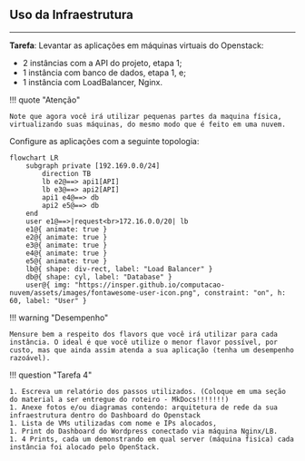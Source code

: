 
## Uso da Infraestrutura
---

**Tarefa**: Levantar as aplicações em máquinas virtuais do Openstack:

* 2 instâncias com a API do projeto, etapa 1;
* 1 instância com banco de dados, etapa 1, e;
* 1 instância com LoadBalancer, Nginx.

!!! quote "Atenção"

    Note que agora você irá utilizar pequenas partes da maquina física, virtualizando suas máquinas, do mesmo modo que é feito em uma nuvem.

Configure as aplicações com a seguinte topologia:

<!-- ![Imagem-Topologia](../assets/images/rot3FIM-darkmode.png){width=600} -->

``` mermaid
flowchart LR
    subgraph private [192.169.0.0/24]
        direction TB
        lb e2@==> api1[API]
        lb e3@==> api2[API]
        api1 e4@==> db
        api2 e5@==> db
    end
    user e1@==>|request<br>172.16.0.0/20| lb
    e1@{ animate: true }
    e2@{ animate: true }
    e3@{ animate: true }
    e4@{ animate: true }
    e5@{ animate: true }
    lb@{ shape: div-rect, label: "Load Balancer" }
    db@{ shape: cyl, label: "Database" }
    user@{ img: "https://insper.github.io/computacao-nuvem/assets/images/fontawesome-user-icon.png", constraint: "on", h: 60, label: "User" }
```

!!! warning "Desempenho"

    Mensure bem a respeito dos flavors que você irá utilizar para cada instância. O ideal é que você utilize o menor flavor possível, por custo, mas que ainda assim atenda a sua aplicação (tenha um desempenho razoável).


!!! question "Tarefa 4"

    1. Escreva um relatório dos passos utilizados. (Coloque em uma seção do material a ser entregue do roteiro - MkDocs!!!!!!!)
    1. Anexe fotos e/ou diagramas contendo: arquitetura de rede da sua infraestrutura dentro do Dashboard do Openstack 
    1. Lista de VMs utilizadas com nome e IPs alocados, 
    1. Print do Dashboard do Wordpress conectado via máquina Nginx/LB.
    1. 4 Prints, cada um demonstrando em qual server (máquina fisica) cada instância foi alocado pelo OpenStack. 

